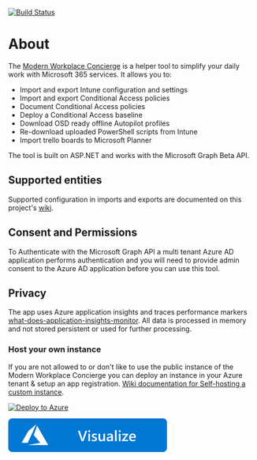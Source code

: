 [![Build Status](https://dev.azure.com/nicolonsky/ModernWorkplaceTools/_apis/build/status/nicolonsky.IntuneConcierge?branchName=master)](https://dev.azure.com/nicolonsky/ModernWorkplaceTools/_build/latest?definitionId=2&branchName=master)

# About

The [Modern Workplace Concierge](https://mwconcierge.azurewebsites.net/) is a helper tool to simplify your daily work with Microsoft 365 services. It allows you to:

* Import and export Intune configuration and settings
* Import and export Conditional Access policies
* Document Conditional Access policies
* Deploy a Conditional Access baseline
* Download OSD ready offline Autopilot profiles
* Re-download uploaded PowerShell scripts from Intune
* Import trello boards to Microsoft Planner

The tool is built on ASP.NET and works with the Microsoft Graph Beta API.

## Supported entities

Supported configuration in imports and exports are documented on this project's [wiki](https://github.com/nicolonsky/ModernWorkplaceConcierge/wiki/Entities-supported-in-exports-and-imports).

## Consent and Permissions

To Authenticate with the Microsoft Graph API a multi tenant Azure AD application performs authentication and you will need to provide admin consent to the Azure AD application before you can use this tool.

## Privacy

The app uses Azure application insights and traces performance markers [what-does-application-insights-monitor](https://docs.microsoft.com/en-us/azure/azure-monitor/app/app-insights-overview#what-does-application-insights-monitor). All data is processed in memory and not stored persistent or used for further processing.

### Host your own instance

If you are not allowed to or don't like to use the public instance of the Modern Workplace Concierge you can deploy an instance in your Azure tenant & setup an app registration.
[Wiki documentation for Self-hosting a custom instance](https://github.com/nicolonsky/ModernWorkplaceConcierge/wiki/Self-hosting-a-custom-instance).

[![Deploy to Azure](https://aka.ms/deploytoazurebutton)](https://azuredeploy.net/?repository=https://github.com/nicolonsky/ModernWorkplaceConcierge/tree/master)

<a href="http://armviz.io/#/?load=https://raw.githubusercontent.com/nicolonsky/ModernWorkplaceConcierge/master/azuredeploy.json" target="_blank">
  <img src="https://raw.githubusercontent.com/Azure/azure-quickstart-templates/master/1-CONTRIBUTION-GUIDE/images/visualizebutton.svg?sanitize=true"/>
</a>
